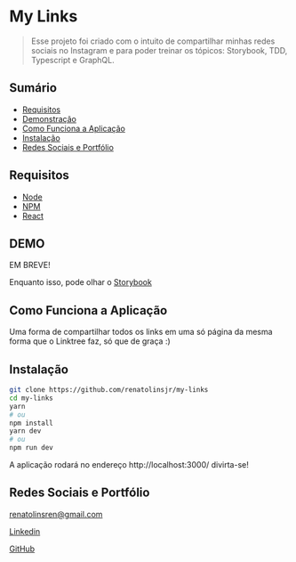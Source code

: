 # My Links
> Esse projeto foi criado com o intuito de compartilhar minhas redes sociais no Instagram e para poder treinar os tópicos: Storybook, TDD, Typescript e GraphQL.

## Sumário

- [Requisitos](#Requisitos)	
- [Demonstração](#DEMO)
- [Como Funciona a Aplicação](#Como-Funciona-a-Aplicação)
- [Instalação](#Instalação)
- [Redes Sociais e Portfólio](#Redes-Sociais-e-Portfólio)

## Requisitos

+ [Node](https://nodejs.org/)
+ [NPM](https://www.npmjs.com/)
+ [React](https://reactjs.org/)

## DEMO

EM BREVE!

Enquanto isso, pode olhar o [Storybook](https://storybook-my-links.renatolins.dev.br/?path=/story/linkbox--default)

## Como Funciona a Aplicação

Uma forma de compartilhar todos os links em uma só página da mesma forma que o Linktree faz, só que de graça :)

## Instalação

```bash
git clone https://github.com/renatolinsjr/my-links
cd my-links
yarn
# ou
npm install
yarn dev
# ou
npm run dev
```

A aplicação rodará no endereço http://localhost:3000/ divirta-se!

## Redes Sociais e Portfólio

renatolinsren@gmail.com

[Linkedin](https://www.linkedin.com/in/renatolinsjr/)

[GitHub](https://github.com/renatolinsjr)
